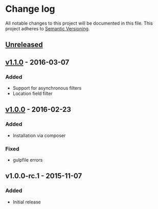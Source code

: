 # Change log
All notable changes to this project will be documented in this file.
This project adheres to [Semantic Versioning](http://semver.org/).

## [Unreleased]

## [v1.1.0] - 2016-03-07
### Added
- Support for asynchronous filters
- Location field filter

## [v1.0.0] - 2016-02-23
### Added
- Installation via composer

### Fixed
- gulpfile errors

## v1.0.0-rc.1 - 2015-11-07
### Added
- Initial release

[Unreleased]: https://gitub.com/piotr-cz/cockpit-import/compare/v1.1.0...HEAD
[v1.1.0]: https://github.com/piotr-cz/cockpit-import/compare/v1.0.0...v1.1.0
[v1.0.0]: https://github.com/piotr-cz/cockpit-import/compare/v1.0.0-rc.1...v1.0.0
